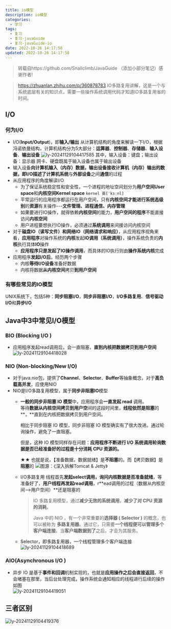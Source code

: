 ```yaml
---
title: io模型
description: io模型
categories:
  - 学习
tags:
  - 复习
  - 复习-javaGuide
  - 复习-javaGuide-io
date: 2022-10-26 14:17:58
updated: 2022-10-26 14:17:58
---
```


> 转载自https://github.com/Snailclimb/JavaGuide （添加小部分笔记）感谢作者!

> https://zhuanlan.zhihu.com/p/360878783 IO多路复用讲解，这是一个与系统底层有关的知识点，需要一些操作系统调用代码才知道IO多路复用省的时间。

## I/O

### 何为I/O

- I/O(**Input/Output**)，即**输入/输出**
  从计算机结构的角度来解读一下I/O，根据冯诺依曼结构，计算机结构分为5大部分：**运算器**、**控制器**、**存储器**、**输入设备**、**输出设备**
  ![ly-20241129104417585](attachments/img/ly-20241129104417585.png)
  其中，输入设备：键盘；输出设备：显示器 
  网卡、硬盘既属于输入设备也属于输出设备
- 输入设备**向计算机输入（内存）**数据，输出设备**接收计算机（内存）**输出的数据，即I/O描述了**计算机系统**与**外部设备**之间**通信**的过程
- 从应用程序的角度解读I/O
  - 为了保证系统稳定性和安全性，一个进程的地址空间划分为**用户空间User space**和**内核空间Kernel space** ```kernel	英[ˈkɜːnl]```
  - 平常运行的应用程序都运行在用户空间，只有**内核空间才能进行系统态级别**的**资源**有关操作---**文件管理、进程通信、内存管理**
  - 如果要进行IO操作，就得依赖**内核空间**的能力，**用户空间的程序**不能直接访问**内核空间**
  - 用户进程要想执行IO操作，必须通过**系统调用**来间接访问内核空间
- 对于**磁盘IO（读写文件）**和**网络IO（网络请求和响应）**，从应用程序视角来看，**应用程序**对操作系统的**内核**发起**IO调用（系统调用）**，操作系统负责的**内核**执行具体**IO**操作
  - **应用程序只是发起了IO操作调用**，而具体的IO执行则由**操作系统内核**完成
- 应用程序**发起I/O后**，经历两个步骤
  - 内核**等待I/O设备**准备好数据
  - 内核将数据**从内核空间**拷贝**到用户空间**

### 有哪些常见的IO模型

UNIX系统下，包括5种：**同步阻塞I/O**，**同步非阻塞I/O**，**I/O多路复用**、**信号驱动I/O**和**异步I/O**

## Java中3中常见I/O模型

### BIO (Blocking I/O )

- 应用程序发起read调用后，会一直阻塞，**直到内核把数据拷贝到用户空间**
  ![ly-20241129104418028](attachments/img/ly-20241129104418028.png)

### NIO (Non-blocking/New I/O)

- 对于java.nio包，提供了**Channel**、**Selector**、**Buffer**等抽象概念，对于**高负载高并发**，应使用NIO
- NIO是I/O多路复用模型，属于**同步非阻塞IO**模型
  - **一般的同步非阻塞 IO 模型**中，应用程序会**一直发起 read** 调用。  
    等待**数据从内核空间拷贝到用户空**间的这段时间里，**线程依然是阻塞**的**，**直到在内核把数据拷贝到用户空间。
  
    相比于同步阻塞 IO 模型，同步非阻塞 IO 模型确实有了很大改进。通过轮询操作，避免了一直阻塞。
  
    但是，这种 IO 模型同样存在问题：**应用程序不断进行 I/O 系统调用轮询数据是否已经准备好的过程是十分消耗 CPU 资源的。**  
  
    ★★ 也就是说，【准备数据，数据就绪】是**不阻塞**的。而【拷贝数据】是**阻塞**的
    ![图源：《深入拆解Tomcat & Jetty》](attachments/img/ly-20241129104418357.image)  
  
  - I/O多路复用
    线程首先**发起select调用，询问内核数据是否准备就绪**，等准备好了，**用户线程再发起read调用**，r**ead调用的过程（数据从内核空间-->用户空间）**还是阻塞的  
    
    > IO 多路复用模型，通过**减少无效的系统调用**，**减少了对 CPU 资源的消耗**。
    >
    > Java 中的 NIO ，有一个非常重要的**选择器 ( Selector )** 的概念，也可以被称为 **多路复用器**。通过它，只需要**一个线程便可以管理多个客户端连接**。当**客户端数据到了**之后，才会为其服务。
    
  - Selector，即多路复用器，一个线程管理多个客户端连接
    ![ly-20241129104418689](attachments/img/ly-20241129104418689.png)

### AIO(Asynchronous I/O )

- 异步 IO 是基于**事件和回调**机制实现的，也就是**应用操作之后会直接返回**，不会堵塞在那里，当后台处理完成，操作系统会通知相应的线程进行后续的操作
  如图  
  ![ly-20241129104419051](attachments/img/ly-20241129104419051.png)

## 三者区别

![ly-20241129104419376](attachments/img/ly-20241129104419376.png)


